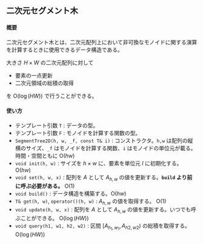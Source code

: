 ## 二次元セグメント木

#### 概要

二次元セグメント木とは、二次元配列上において非可換なモノイドに関する演算を計算するときに使用できるデータ構造である。

大きさ $H \times W$ の二次元配列に対して

- 要素の一点更新
- 二次元領域の総積の取得

を $\mathrm{O}(\log (HW))$ で行うことができる。

#### 使い方

- テンプレート引数 `T` : データの型。
- テンプレート引数 `F` : モノイドを計算する関数の型。
- `SegmentTree2D(h, w, _f, const T& i)` : コンストラクタ。`h,w` は配列の縦横のサイズ、`_f` はモノイドを計算する関数、`i` はモノイドの単位元が載る。時間・空間ともに $\mathrm{O}(hw)$
- `void init(h, w)` : サイズを $h \times w$ に、要素を単位元 $I$ に初期化する。$\mathrm{O}(hw)$
- `void set(h, w, x)` : 配列を $A$ として $A_{h,w}$ の値を更新する。**`build` より前に呼ぶ必要がある。** $\mathrm{O}(1)$ 
- `void build()` : データ構造を構築する。$\mathrm{O}(hw)$
- `T& get(h, w)`, `operator()(h, w)` : $A_{h,w}$ の値を取得する。 $\mathrm{O}(1)$
- `void update(h, w, x)` : 配列を $A$ として $A_{h,w}$ の値を更新する。いつでも呼ぶことができる。 $\mathrm{O}(\log (HW))$ 
- `void query(h1, w1, h2, w2)` : 区間 $[A_{h_1,w_1}, A_{h2, w2})$ の総積を取得する。$\mathrm{O}(\log (HW))$ 